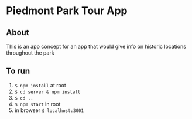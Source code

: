 # Piedmont Park Tour App

## About 
This is an app concept for an app that would give info on historic locations throughout the park

## To run
1. `$ npm install` at root
2. `$ cd server & npm install`
3. `$ cd ..`
4. `$ npm start` in root
5. in browser `$ localhost:3001`

